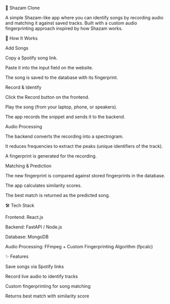 🎵 Shazam Clone

A simple Shazam-like app where you can identify songs by recording audio and matching it against saved tracks. Built with a custom audio fingerprinting approach inspired by how Shazam works.

🚀 How It Works

Add Songs

Copy a Spotify song link.

Paste it into the input field on the website.

The song is saved to the database with its fingerprint.

Record & Identify

Click the Record button on the frontend.

Play the song (from your laptop, phone, or speakers).

The app records the snippet and sends it to the backend.

Audio Processing

The backend converts the recording into a spectrogram.

It reduces frequencies to extract the peaks (unique identifiers of the track).

A fingerprint is generated for the recording.

Matching & Prediction

The new fingerprint is compared against stored fingerprints in the database.

The app calculates similarity scores.

The best match is returned as the predicted song.

🛠 Tech Stack

Frontend: React.js

Backend: FastAPI / Node.js

Database: MongoDB

Audio Processing: FFmpeg + Custom Fingerprinting Algorithm (fpcalc)

✨ Features

Save songs via Spotify links

Record live audio to identify tracks

Custom fingerprinting for song matching

Returns best match with similarity score
